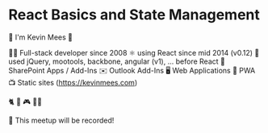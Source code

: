 # React Basics and State Management

👋 I'm Kevin Mees 👋

👨‍💻 Full-stack developer since 2008
⚛️ using React since mid 2014 (v0.12)
🙅 used jQuery, mootools, backbone, angular (v1), ... before React
💼 SharePoint Apps / Add-Ins
✉️ Outlook Add-Ins
🖥 Web Applications
📱 PWA
📺 Static sites (https://kevinmees.com)

🐈 🧗 🎮 👾🌊

🎥 This meetup will be recorded!
